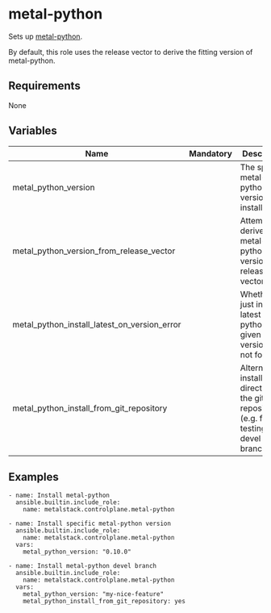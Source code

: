 # metal-python

Sets up [metal-python](https://github.com/metal-stack/metal-python).

By default, this role uses the release vector to derive the fitting version of metal-python.

## Requirements

None

## Variables

| Name                                         | Mandatory | Description                                                                               |
| -------------------------------------------- | --------- | ----------------------------------------------------------------------------------------- |
| metal_python_version                         |           | The specific metal-python version to install.                                             |
| metal_python_version_from_release_vector     |           | Attempts to derive fitting metal-python version from release vector                       |
| metal_python_install_latest_on_version_error |           | Whether to just install latest metal-python when given version was not found              |
| metal_python_install_from_git_repository     |           | Alternatively, install directly from the git repository (e.g. for testing a devel branch) |

## Examples

```
- name: Install metal-python
  ansible.builtin.include_role:
    name: metalstack.controlplane.metal-python

- name: Install specific metal-python version
  ansible.builtin.include_role:
    name: metalstack.controlplane.metal-python
  vars:
    metal_python_version: "0.10.0"

- name: Install metal-python devel branch
  ansible.builtin.include_role:
    name: metalstack.controlplane.metal-python
  vars:
    metal_python_version: "my-nice-feature"
    metal_python_install_from_git_repository: yes
```
